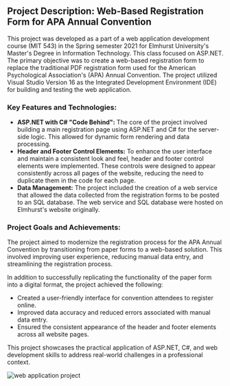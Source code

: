 ## Project Description: Web-Based Registration Form for APA Annual Convention
This project was developed as a part of a web application development course (MIT 543) in the Spring semester 2021 for Elmhurst University's Master's Degree in Information Technology.  This class focused on ASP.NET. The primary objective was to create a web-based registration form to replace the traditional PDF registration form used for the American Psychological Association's (APA) Annual Convention. The project utilized Visual Studio Version 16 as the Integrated Development Environment (IDE) for building and testing the web application.

### Key Features and Technologies:
* **ASP.NET with C# "Code Behind":** The core of the project involved building a main registration page using ASP.NET and C# for the server-side logic. This allowed for dynamic form rendering and data processing.
* **Header and Footer Control Elements:** To enhance the user interface and maintain a consistent look and feel, header and footer control elements were implemented. These controls were designed to appear consistently across all pages of the website, reducing the need to duplicate them in the code for each page.
* **Data Management:** The project included the creation of a web service that allowed the data collected from the registration forms to be posted to an SQL database.  The web service and SQL database were hosted on Elmhurst's website originally.

### Project Goals and Achievements:
The project aimed to modernize the registration process for the APA Annual Convention by transitioning from paper forms to a web-based solution. This involved improving user experience, reducing manual data entry, and streamlining the registration process.

In addition to successfully replicating the functionality of the paper form into a digital format, the project achieved the following:
* Created a user-friendly interface for convention attendees to register online.
* Improved data accuracy and reduced errors associated with manual data entry.
* Ensured the consistent appearance of the header and footer elements across all website pages.

This project showcases the practical application of ASP.NET, C#, and web development skills to address real-world challenges in a professional context.


![web application project](https://github.com/rwlovett/mit543-apa-registration-web-application/assets/106644832/db5ef0f7-2fd9-482a-8f11-87c3b27eda95)
